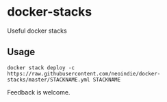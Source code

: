 # docker-stacks

Useful docker stacks

## Usage

```
docker stack deploy -c https://raw.githubusercontent.com/neoindie/docker-stacks/master/STACKNAME.yml STACKNAME
```

Feedback is welcome.
